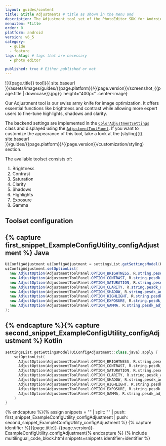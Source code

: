 ```yaml
---
layout: guides/content
title: &title Adjustments # title as shown in the menu and 
description: The Adjustment tool set of the PhotoEditor SDK for Android offers essential and advanced editing functions like Brightness, Contrast, Saturation or Exposure
menuitem: *title
order: 0
platform: android
version: v6_5
category: 
  - guide
  - feature
tags: &tags # tags that are necessary
  - photo editor 

published: true # Either published or not 
---
```


![{{page.title}} tool]({{ site.baseurl }}/assets/images/guides/{{page.platform}}/{{page.version}}/screenshot_{{page.title | downcase}}.jpg){: height="400px" .center-image}


Our Adjustment tool is our swiss army knife for image optimization. It offers essential functions like brightness and contrast while allowing more expert users to fine-tune highlights, shadows and clarity.

The backend settings are implemented in the [`ColorAdjustmentSettings`]({{site.baseurl}}/apidocs/{{page.platform}}/{{page.version}}/index.html?ly/img/android/pesdk/backend/model/state/ColorAdjustmentSettings.html) class and displayed using the [`AdjustmentToolPanel`]({{site.baseurl}}/apidocs/{{page.platform}}/{{page.version}}/index.html?ly/img/android/pesdk/ui/panels/AdjustmentToolPanel.html). If you want to customize the appearance of this tool, take a look at the [styling]({{ site.baseurl }}/guides/{{page.platform}}/{{page.version}}/customization/styling) section.

The available toolset consists of:

1. Brightness
2. Contrast
3. Saturation
4. Clarity
5. Shadows
6. Highlights
7. Exposure
8. Gamma

## Toolset configuration
{% capture first_snippet_ExampleConfigUtility_configAdjustment %}
Java
---
``````java
UiConfigAdjustment uiConfigAdjustment = settingsList.getSettingsModel(UiConfigAdjustment.class);
uiConfigAdjustment.setOptionList(
  new AdjustOption(AdjustmentToolPanel.OPTION_BRIGHTNESS, R.string.pesdk_adjustments_button_brightnessTool, ImageSource.create(R.drawable.imgly_icon_option_brightness)),
  new AdjustOption(AdjustmentToolPanel.OPTION_CONTRAST, R.string.pesdk_adjustments_button_contrastTool, ImageSource.create(R.drawable.imgly_icon_option_contrast)),
  new AdjustOption(AdjustmentToolPanel.OPTION_SATURATION, R.string.pesdk_adjustments_button_saturationTool, ImageSource.create(R.drawable.imgly_icon_option_saturation)),
  new AdjustOption(AdjustmentToolPanel.OPTION_CLARITY, R.string.pesdk_adjustments_button_clarityTool, ImageSource.create(R.drawable.imgly_icon_option_clarity)),
  new AdjustOption(AdjustmentToolPanel.OPTION_SHADOW, R.string.pesdk_adjustments_button_shadowTool, ImageSource.create(R.drawable.imgly_icon_option_shadow)),
  new AdjustOption(AdjustmentToolPanel.OPTION_HIGHLIGHT, R.string.pesdk_adjustments_button_highlightTool, ImageSource.create(R.drawable.imgly_icon_option_highlight)),
  new AdjustOption(AdjustmentToolPanel.OPTION_EXPOSURE, R.string.pesdk_adjustments_button_exposureTool, ImageSource.create(R.drawable.imgly_icon_option_exposure)),
  new AdjustOption(AdjustmentToolPanel.OPTION_GAMMA, R.string.pesdk_adjustments_button_gammaTool, ImageSource.create(R.drawable.imgly_icon_option_gamma))
);
``````
{% endcapture %}{% capture second_snippet_ExampleConfigUtility_configAdjustment %}
Kotlin
---
``````kotlin
settingsList.getSettingsModel(UiConfigAdjustment::class.java).apply {
    setOptionList(
      AdjustOption(AdjustmentToolPanel.OPTION_BRIGHTNESS, R.string.pesdk_adjustments_button_brightnessTool, ImageSource.create(R.drawable.imgly_icon_option_brightness)),
      AdjustOption(AdjustmentToolPanel.OPTION_CONTRAST, R.string.pesdk_adjustments_button_contrastTool, ImageSource.create(R.drawable.imgly_icon_option_contrast)),
      AdjustOption(AdjustmentToolPanel.OPTION_SATURATION, R.string.pesdk_adjustments_button_saturationTool, ImageSource.create(R.drawable.imgly_icon_option_saturation)),
      AdjustOption(AdjustmentToolPanel.OPTION_CLARITY, R.string.pesdk_adjustments_button_clarityTool, ImageSource.create(R.drawable.imgly_icon_option_clarity)),
      AdjustOption(AdjustmentToolPanel.OPTION_SHADOW, R.string.pesdk_adjustments_button_shadowTool, ImageSource.create(R.drawable.imgly_icon_option_shadow)),
      AdjustOption(AdjustmentToolPanel.OPTION_HIGHLIGHT, R.string.pesdk_adjustments_button_highlightTool, ImageSource.create(R.drawable.imgly_icon_option_highlight)),
      AdjustOption(AdjustmentToolPanel.OPTION_EXPOSURE, R.string.pesdk_adjustments_button_exposureTool, ImageSource.create(R.drawable.imgly_icon_option_exposure)),
      AdjustOption(AdjustmentToolPanel.OPTION_GAMMA, R.string.pesdk_adjustments_button_gammaTool, ImageSource.create(R.drawable.imgly_icon_option_gamma))
    )
}
``````
{% endcapture %}{% assign snippets = "" | split: "" | push: first_snippet_ExampleConfigUtility_configAdjustment | push: second_snippet_ExampleConfigUtility_configAdjustment %}
{% capture identifier %}{{page.title}}-{{page.version}}-ExampleConfigUtility_configAdjustment{% endcapture %}
{% include multilingual_code_block.html snippets=snippets identifier=identifier %}